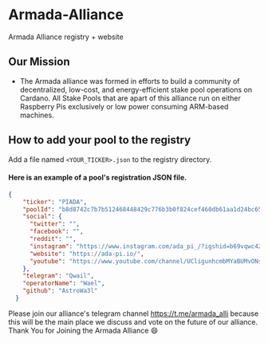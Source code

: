 # Armada-Alliance
Armada Alliance registry + website

## Our Mission
- The Armada alliance was formed in efforts to build a community of decentralized, low-cost, and energy-efficient stake pool operations on Cardano. All Stake Pools that are apart of this alliance run on either Raspberry Pis exclusively or low power consuming ARM-based machines.

## How to add your pool to the registry

Add a file named `<YOUR_TICKER>.json` to the registry directory.

#### Here is an example of a pool's registration JSON file.
```json
{
    "ticker": "PIADA",
    "poolId": "b8d8742c7b7b512468448429c776b3b0f824cef460db61aa1d24bc65",
    "social": {
      "twitter": "",
      "facebook": "",
      "reddit": "",
      "instagram": "https://www.instagram.com/ada_pi_/?igshid=b69vqwc42ura",
      "website": "https://ada-pi.io/",
      "youtube": "https://www.youtube.com/channel/UCligunhcmbMYaBUMvONsKwg"
    },
    "telegram": "Qwail",
    "operatorName": "Wael",
    "github": "AstroWa3l"
  }
```
Please join our alliance's telegram channel https://t.me/armada_alli because this will be the main place we discuss and vote on the future of our alliance. Thank You for Joining the Armada Alliance :smile:
